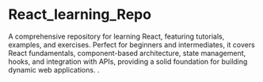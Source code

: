 # React_learning_Repo
A comprehensive repository for learning React, featuring tutorials, examples, and exercises. Perfect for beginners and intermediates, it covers React fundamentals, component-based architecture, state management, hooks, and integration with APIs, providing a solid foundation for building dynamic web applications.
.

